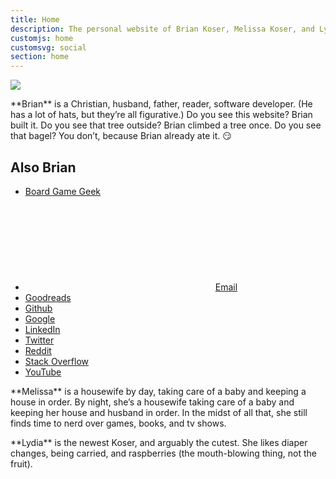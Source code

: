 ```yaml
---
title: Home
description: The personal website of Brian Koser, Melissa Koser, and Lydia Koser
customjs: home
customsvg: social
section: home
---
```


<img id="family" src="/img/family-all.jpg">

<section id="brian" class="profile clearfix">
    <p class="profile-bio">
    **Brian** is a Christian, husband, father, reader, software developer. (He has a lot of hats, but they’re all figurative.) Do you see this website? Brian built it. Do you see that tree outside? Brian climbed a tree once. Do you see that bagel? You don’t, because Brian already ate it. 😏
    </p>
    <div class="profile-aside">
        <h2 class="gamma no-margin">Also Brian</h2>
        <ul class="no-list-type">
            <li>
                <a href="https://boardgamegeek.com/user/briankoser" rel="me">Board Game Geek</a>
            </li>
            <li>
                <svg class="icon icon-envelop"><use xlink:href="#icon-envelop"></use></svg>
                <a href="mailto:brianmkoser@gmail.com">Email</a>
            </li>
            <li>
                <a href="https://goodreads.com/user/show/4812558-brian-koser" rel="me">Goodreads</a>
            <li>
                <a href="https://github.com/briankoser" rel="me">Github</a>
            <li>
                <a href="https://plus.google.com/+BrianKoser" rel="me">Google</a>
            <li>
                <a href="" rel="me">LinkedIn</a>
            <li>
                <a href="https://twitter.com/bmkoser" rel="me">Twitter</a>
            <li>
                <a href="https://www.reddit.com/user/brianmkoser/" rel="me">Reddit</a>
            <li>
                <a href="https://stackoverflow.com/users/178225/brian-koser?tab=profile" rel="me">Stack Overflow</a>
            <li>
                <a href="https://www.youtube.com/user/briankoser/videos" rel="me">YouTube</a>
        </ul>
    </div>
</section>

<section id="melissa">
<p>
**Melissa** is a housewife by day, taking care of a baby and keeping a house in order. By night, she’s a housewife taking care of a baby and keeping her house and husband in order. In the midst of all that, she still finds time to nerd over games, books, and tv shows.
</p>
</section>

<section id="lydia">
<p>
**Lydia** is the newest Koser, and arguably the cutest. She likes diaper changes, being carried, and raspberries (the mouth-blowing thing, not the fruit).
</p>
</section>